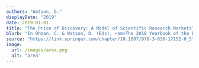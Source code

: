 ```yaml
---
authors: "Watson, D."
displayDate: "2019"
date: 2019-01-01
title: "The Price of Discovery: A Model of Scientific Research Markets"
blurb: "In Öhman, C. & Watson, D. (Eds), <em>The 2018 Yearbook of the Digital Ethics Lab</em>, pp. 51-63."
source: "https://link.springer.com/chapter/10.1007/978-3-030-17152-0_5"
image:
  url: /images/area.png
  alt: "area"
---
```

